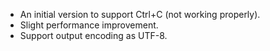 - An initial version to support Ctrl+C (not working properly).
- Slight performance improvement.
- Support output encoding as UTF-8.